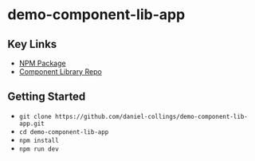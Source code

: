# demo-component-lib-app

## Key Links
- [NPM Package](https://www.npmjs.com/package/boltviz-components-lib)
- [Component Library Repo](https://github.com/daniel-collings/component-library)

## Getting Started
- `git clone https://github.com/daniel-collings/demo-component-lib-app.git`
- `cd demo-component-lib-app`
- `npm install`
- `npm run dev`
